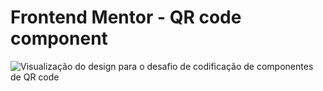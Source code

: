 # Frontend Mentor - QR code component

![Visualização do design para o desafio de codificação de componentes de QR code](./design/desktop-preview.jpg)
